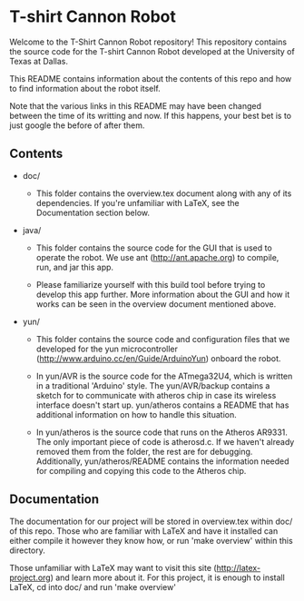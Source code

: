 T-shirt Cannon Robot
=============

Welcome to the T-Shirt Cannon Robot repository! This repository contains the
source code for the T-shirt Cannon Robot developed at the University of Texas
at Dallas.

This README contains information about the contents of this repo and how to
find information about the robot itself.

Note that the various links in this README may have been changed between the
time of its writting and now. If this happens, your best bet is to just google
the before of after them.

Contents
-------------
* doc/  
  - This folder contains the overview.tex document along with any of its
dependencies. If you're unfamiliar with LaTeX, see the Documentation section
below.

* java/ 
  - This folder contains the source code for the GUI that is used to
operate the robot. We use ant (http://ant.apache.org) to compile, run, and
jar this app.

  - Please familiarize yourself with this build tool before trying to
develop this app further. More information about the GUI and how it works can
be seen in the overview document mentioned above.

* yun/  
  - This folder contains the source code and configuration files that we
developed for the yun microcontroller (http://www.arduino.cc/en/Guide/ArduinoYun)
onboard the robot.

  - In yun/AVR is the source code for the ATmega32U4, which is written in a
traditional 'Arduino' style. The yun/AVR/backup contains a sketch for to
communicate with atheros chip in case its wireless interface doesn't start up.
yun/atheros contains a README that has additional information on how to handle
this situation.

  - In yun/atheros is the source code that runs on the Atheros AR9331. The only
important piece of code is atherosd.c. If we haven't already removed them from
the folder, the rest are for debugging. Additionally, yun/atheros/README
contains the information needed for compiling and copying this code to the
Atheros chip.

Documentation
-------------
The documentation for our project will be stored in overview.tex within doc/ of
this repo. Those who are familiar with LaTeX and have it installed can either
compile it however they know how, or run 'make overview' within this directory.

Those unfamiliar with LaTeX may want to visit this site (http://latex-project.org)
and learn more about it. For this project, it is enough to install LaTeX, cd
into doc/ and run 'make overview'

